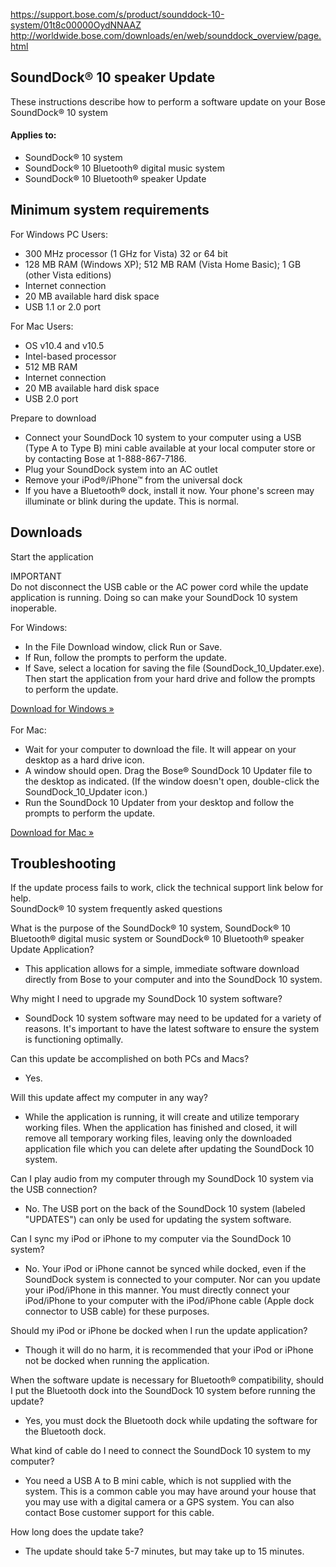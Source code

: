 <a href="https://support.bose.com/s/product/sounddock-10-system/01t8c00000OydNNAAZ">https://support.bose.com/s/product/sounddock-10-system/01t8c00000OydNNAAZ</a><br>
<a href="https://web.archive.org/web/20160420222309/http://worldwide.bose.com/downloads/en/web/sounddock_overview/page.html">http://worldwide.bose.com/downloads/en/web/sounddock_overview/page.html</a>
<div data-id="SupportTabs_tab3" class="bose-tabContent__content " lpos="Downloads region area">
<a name="SupportTabs_tab3" title=""></a>
<div class="title">
<h2 class="bose-title -left   -none">
SoundDock&reg; 10 speaker Update
</h2>
These instructions describe how to perform a software update on your Bose SoundDock&reg; 10 system
<h4>Applies to: </h4>
<ul>
<li>SoundDock&reg; 10 system</li>
<li>SoundDock&reg; 10 Bluetooth&reg; digital music system</li>
<li>SoundDock&reg; 10 Bluetooth&reg; speaker Update</li>
</ul>
<h2 class="bose-tabContent__title ">Minimum system requirements</h2>
For Windows PC Users:<br />
<ul>
<li>300 MHz processor (1 GHz for Vista) 32 or 64 bit</li>
<li>128 MB RAM (Windows XP); 512 MB RAM (Vista Home Basic); 1 GB (other Vista editions)</li>
<li>Internet connection</li>
<li>20 MB available hard disk space</li>
<li>USB 1.1 or 2.0 port</li>
</ul>
For Mac Users:<br />
<ul>
<li>OS v10.4 and v10.5</li>
<li>Intel-based processor</li>
<li>512 MB RAM</li>
<li>Internet connection</li>
<li>20 MB available hard disk space</li>
<li>USB 2.0 port</li>
</ul>
Prepare to download<br />
<ul>
<li>Connect your SoundDock 10 system to your computer using a USB (Type A to Type B) mini cable available at your local computer store or by contacting Bose at 1-888-867-7186.</li>
<li>Plug your SoundDock system into an AC outlet</li>
<li>Remove your iPod&reg;/iPhone&trade; from the universal dock</li>
<li>If you have a Bluetooth&reg; dock, install it now. Your phone's screen may illuminate or blink during the update. This is normal.</li>
</ul>
<h2 class="bose-tabContent__title ">Downloads</h2>
<p>Start the application</p>
<p>IMPORTANT<br />
Do not disconnect the USB cable or the AC power cord while the update application is running. Doing so can make your SoundDock 10 system inoperable.</p>
<p>For Windows:<br />
<ul>
<li>In the File Download window, click Run or Save.</li>
<li>If Run, follow the prompts to perform the update.</li>
<li>If Save, select a location for saving the file (SoundDock_10_Updater.exe). Then start the application from your hard drive and follow the prompts to perform the update.</li>
</ul>
<a href="https://github.com/bosefirmware/ced-old/raw/master/bose_sounddock_10/SoundDock_10_Updater.exe">Download for Windows &raquo;</a><br />
  <br />
For Mac:<br />
<ul>
<li>Wait for your computer to download the file. It will appear on your desktop as a hard drive icon.</li>
<li>A window should open. Drag the Bose&reg; SoundDock 10 Updater file to the desktop as indicated. (If the window doesn't open, double-click the SoundDock_10_Updater icon.)</li>
<li>Run the SoundDock 10 Updater from your desktop and follow the prompts to perform the update.</li>
</ul>
<a href="https://github.com/bosefirmware/ced-old/raw/master/bose_sounddock_10/SoundDock_10_Updater.dmg">Download for Mac &raquo;</a><br />
<h2 class="bose-tabContent__title ">Troubleshooting</h2>
If the update process fails to work, click the technical support link below for help.<br />
SoundDock&reg; 10 system frequently asked questions</p>
What is the purpose of the SoundDock&reg; 10 system, SoundDock&reg; 10 Bluetooth&reg; digital music system or SoundDock&reg; 10 Bluetooth&reg; speaker Update Application?
<ul><li>This application allows for a simple, immediate software download directly from Bose to your computer and into the SoundDock 10 system.</li></ul>
Why might I need to upgrade my SoundDock 10 system software?
<ul><li>SoundDock 10 system software may need to be updated for a variety of reasons. It's important to have the latest software to ensure the system is functioning optimally.</li></ul>
Can this update be accomplished on both PCs and Macs?<br />
<ul><li>Yes.</li></ul>
Will this update affect my computer in any way?<br />
<ul><li>While the application is running, it will create and utilize temporary working files. When the application has finished and closed, it will remove all temporary working files, leaving only the downloaded application file which you can delete after updating the SoundDock 10 system.</li></ul>
Can I play audio from my computer through my SoundDock 10 system via the USB connection?<br />
<ul><li>No. The USB port on the back of the SoundDock 10 system (labeled &quot;UPDATES&quot;) can only be used for updating the system software.</li></ul>
Can I sync my iPod or iPhone to my computer via the SoundDock 10 system?<br />
<ul><li>No. Your iPod or iPhone cannot be synced while docked, even if the SoundDock system is connected to your computer. Nor can you update your iPod/iPhone in this manner. You must directly connect your iPod/iPhone to your computer with the iPod/iPhone cable (Apple dock connector to USB cable) for these purposes.</li></ul>
Should my iPod or iPhone be docked when I run the update application?<br />
<ul><li>Though it will do no harm, it is recommended that your iPod or iPhone not be docked when running the application.</li></ul>
When the software update is necessary for Bluetooth&reg; compatibility, should I put the Bluetooth dock into the SoundDock 10 system before running the update?<br />
<ul><li>Yes, you must dock the Bluetooth dock while updating the software for the Bluetooth dock.</li></ul>
What kind of cable do I need to connect the SoundDock 10 system to my computer?<br />
<ul><li>You need a USB A to B mini cable, which is not supplied with the system. This is a common cable you may have around your house that you may use with a digital camera or a GPS system. You can also contact Bose customer support for this cable.</li></ul>
How long does the update take?
<ul><li>The update should take 5-7 minutes, but may take up to 15 minutes.</li></ul>
</div>
</main>
